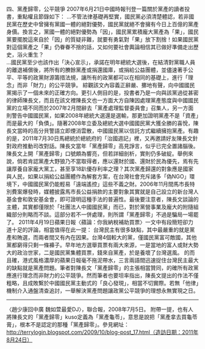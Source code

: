 四、黨產歸零，公平競爭
2007年6月21日中國時報刊登一篇關於黨產的讀者投書，重點權且節錄如下：
…不管法律基礎再堅實，國民黨必須清楚體認，若非國民黨在歷史中曾擁有黨國一體的絕對優勢，國民黨就絕不會擁有今日上百億的黨產身價。換言之，黨國一體的絕對優勢為「因」，國民黨累積龐大黨產為「果」，國民黨要擺脫這來自於「因」的質疑非難，就要有勇氣對「果」放下割捨！如果國民黨對這個黨產之「果」仍眷眷不捨的話，又如何要社會輿論相信其已做好準備走出歷史，浴火重生？  
…國民黨至少也該作出「決心宣示」，承諾在明年總統大選後，在結清對黨職人員的離退補償後，將所有的賸餘黨產或捐還國庫，或捐給公益團體，並儘速著手公平、平等的政黨財源籌措法規，讓所有的政黨都可以在相同的基礎上，進行「理念」而非「財力」的公平競爭。
綜觀該文內容義正辭嚴、擲地有聲，向中國國民黨揭示了一個未來的正確方向。更引人側目的是，投書者乃是一向與該黨過從甚密的律師陳長文，而且在該文裡陳長文也一方面大方自陳因處理黨產態度與中國國民黨的立場不同而於2007年2月間辭去「黨產處理監督委員會」召集人，另一方面則警告中國國民黨，如果2008年總統大選還是選輸，那更加證明黨產不是「資產」而是最大的「負債」。隨著2008年立委及總統大選中國國民黨大獲全勝的喜悅，陳長文當時的高分貝警語立即煙消雲散，中國國民黨以信託方式繼續擁抱黨產。有趣的是，2011年7月30日馬總統於總統府的「治國週記」裡，又再邀請好友陳長文針對政府推動司改對話。陳長文當年「黨產歸零」高見諍言，似乎已完全置諸腦後。
陳長文上開「黨產歸零」口號頗為響亮，但若詳細剖析，實則仍多破綻。舉例來說，倘若肯認黨產大野狼乃不當取得者，應以還財於國、還財於民為優先，焉有先讓厚養自家龐大黨工，甚至享18趴優存利率之理？其次黨產歸還的對象應是國家與人民，如果以捐給公益團體作為解套方案，在台灣社會充斥諸多「偽NGO」環境下，中國國民黨仍能輕易「遠端遙控」這些不義之財。2006年11月間馬市長特別費案爆發時，媒體披露馬市長公益捐款的主要對象其實就是自己設立的新台灣人基金會和敦安基金會，即可證明這種手法的普遍性。最後要注意者，陳長文談論的主體，其實都僅限於「社團法人中國國民黨」而已，對於黨營事業及龐大的附隨組織部分則略而不談。這部分若不一併處理，則所謂「黨產歸零」不過是騙局一場罷了。
2011年4月19日蘋果日報〈蘋論：你我納稅補助買票〉一文中有段簡短卻力道十足的評論，相當值得在此一提：
台灣民主有很多缺點，其中最嚴重的就是黨產和賄選，而兩者間又有內在因果。台灣4個較大的黨，僅國民黨富可敵國，其他黨都窮得只剩一條褲子。早年地方選舉買票有兩大來源，一是當地的富人或財大勢大的政治世家，二是國民黨集體買票，錢來自黨產，於是養壞了台灣選風。
的而且確，港式風格濃厚的蘋果日報毫不拖泥帶水，三言兩語間迅速捉住台灣民主最大的缺點就是黨產問題。筆者對陳長文「黨產歸零」的主張相當贊同，的確所有政黨應進行理念而非財力的公平競爭。然而筆者也要坦率指出，陳長文提出的作法不僅粗略，且成敗繫於中國國民黨主動式的「良心發現」，相當不切實際。若無「他律」機制介入通盤清查追討，一舉解決黨產問題讓政黨公平競爭的理想永無實現之日。

---

 〈趙少康回中廣 魏如萱最愛DJ〉，聯合報，2008年7月5日。
 附帶一提，也有人將陳長文的「黨產歸零」kuso定義為「黨產龜苓」，意思是說把「黨產拿去買龜苓膏」，根本不是認定的那種「黨產歸零」。參見網址：http://terrylogin.blogspot.com/2009/10/blog-post_17.html（造訪日期：2011年8月24日）
